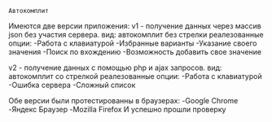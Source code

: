 	Автокомплит 

Имеются две версии приложения:
v1 - получение данных через массив json без участия сервера.
вид: автокомплит без стрелки
реалезованные опции:
-Работа с клавиатурой 
-Избранные варианты
-Указание своего значения
-Поиск по вхождению
-Возможность добавить свое значение

v2 - получение данных с помощью php и ajax запросов.
вид: автокомплит со стрелкой
реалезованные опции:
-Работа с клавиатурой 
-Ошибка сервера 
-Сложный список

Обе версии были протестированны в браузерах:
-Google Chrome
-Яндекс Браузер
-Mozilla Firefox
И успешно прошли проверку
